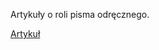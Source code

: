 Artykuły o roli pisma odręcznego. 

[Artykuł](http://www.wired.com/2014/05/reading-on-screen-versus-paper/)
